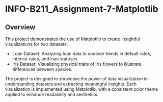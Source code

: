 # INFO-B211_Assignment-7-Matplotlib

## Overview
This project demonstrates the use of Matplotlib to create insightful visualizations for two datasets:
- Loan Dataset: Analyzing loan data to uncover trends in default rates, interest rates, and loan statuses.
- Iris Dataset: Visualizing physical traits of iris flowers to illustrate differences between species.

The project is designed to showcase the power of data visualization in understanding datasets and extracting meaningful insights. Each visualization is implemented using Matplotlib, with a consistent color theme applied to enhance readability and aesthetics.
